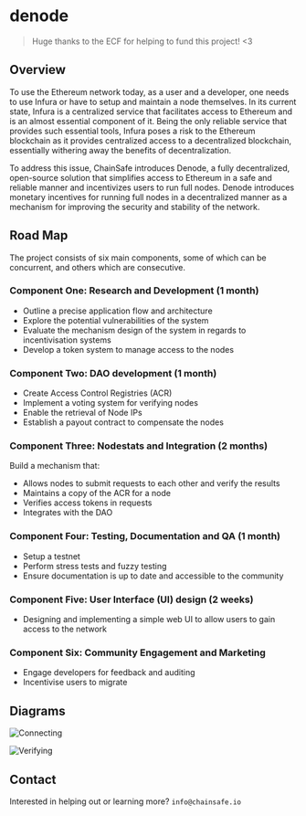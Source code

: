 # denode

> Huge thanks to the ECF for helping to fund this project! <3

## Overview
To use the Ethereum network today, as a user and a developer, one needs to use Infura or have to setup and maintain a node themselves. In its current state, Infura is a centralized service that facilitates access to Ethereum and is an almost essential component of it. Being the only reliable service that provides such essential tools, Infura poses a risk to the Ethereum blockchain as it provides centralized access to a decentralized blockchain, essentially withering away the benefits of decentralization.

To address this issue, ChainSafe introduces Denode, a fully decentralized, open-source solution that simplifies access to Ethereum in a safe and reliable manner and incentivizes users to run full nodes. Denode introduces monetary incentives for running full nodes in a decentralized manner as a mechanism for improving the security and stability of the network.


## Road Map
The project consists of six main components, some of which can be concurrent, and others which are consecutive.

### Component One: Research and Development (1 month)
- Outline a precise application flow and architecture
- Explore the potential vulnerabilities of the system
- Evaluate the mechanism design of the system in regards to incentivisation systems
- Develop a token system to manage access to the nodes

### Component Two: DAO development (1 month)
- Create Access Control Registries (ACR)
- Implement a voting system for verifying nodes
- Enable the retrieval of Node IPs
- Establish a payout contract to compensate the nodes

### Component Three: Nodestats and Integration (2 months)
Build a mechanism that:
- Allows nodes to submit requests to each other and verify the results
- Maintains a copy of the ACR for a node
- Verifies access tokens in requests
- Integrates with the DAO

### Component Four: Testing, Documentation and QA (1 month)
- Setup a testnet
- Perform stress tests and fuzzy testing
- Ensure documentation is up to date and accessible to the community

### Component Five: User Interface (UI) design (2 weeks)
- Designing and implementing a simple web UI to allow users to gain access to the network

### Component Six: Community Engagement and Marketing
- Engage developers for feedback and auditing
- Incentivise users to migrate

## Diagrams
![Connecting](https://raw.githubusercontent.com/ChainSafeSystems/denode/master/images/denode-connecting.png)

![Verifying](https://raw.githubusercontent.com/ChainSafeSystems/denode/master/images/denode-verifying.png)


## Contact

Interested in helping out or learning more? `info@chainsafe.io`
